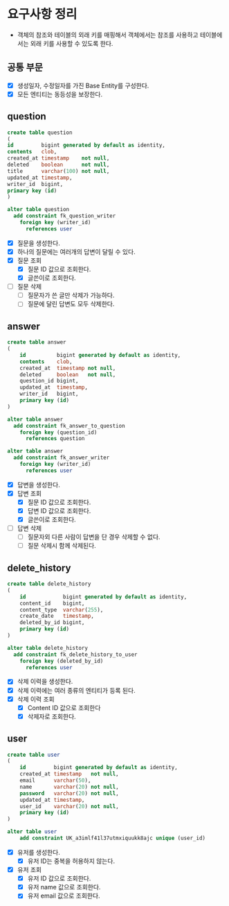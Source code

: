 # 요구사항 정리
- 객체의 참조와 테이블의 외래 키를 매핑해서 객체에서는 참조를 사용하고 테이블에서는 외래 키를 사용할 수 있도록 한다.

## 공통 부문
- [X] 생성일자, 수정일자를 가진 Base Entity를 구성한다.
- [X] 모든 엔티티는 동등성을 보장한다.

## question
```sql
create table question
(
id         bigint generated by default as identity,
contents   clob,
created_at timestamp    not null,
deleted    boolean      not null,
title      varchar(100) not null,
updated_at timestamp,
writer_id  bigint,
primary key (id)
)

alter table question
  add constraint fk_question_writer
    foreign key (writer_id)
      references user
```
- [X] 질문을 생성한다.
- [X] 하나의 질문에는 여러개의 답변이 달릴 수 있다.
- [X] 질문 조회
    - [X] 질문 ID 값으로 조회한다.
    - [X] 글쓴이로 조회한다.
- [ ] 질문 삭제
  - [ ] 질문자가 쓴 글만 삭제가 가능하다.
  - [ ] 질문에 달린 답변도 모두 삭제한다.

## answer
```sql
create table answer
(
    id          bigint generated by default as identity,
    contents    clob,
    created_at  timestamp not null,
    deleted     boolean   not null,
    question_id bigint,
    updated_at  timestamp,
    writer_id   bigint,
    primary key (id)
)

alter table answer
  add constraint fk_answer_to_question
    foreign key (question_id)
      references question

alter table answer
  add constraint fk_answer_writer
    foreign key (writer_id)
      references user
```
- [X] 답변을 생성한다.
- [X] 답변 조회
    - [X] 질문 ID 값으로 조회한다.
    - [X] 답변 ID 값으로 조회한다.
    - [X] 글쓴이로 조회한다.
- [ ] 답변 삭제
  - [ ] 질문자외 다른 사람이 답변을 단 경우 삭제할 수 없다.
  - [ ] 질문 삭제시 함께 삭제된다.

## delete_history
```sql
create table delete_history
(
    id            bigint generated by default as identity,
    content_id    bigint,
    content_type  varchar(255),
    create_date   timestamp,
    deleted_by_id bigint,
    primary key (id)
)

alter table delete_history
  add constraint fk_delete_history_to_user
    foreign key (deleted_by_id)
      references user
```
- [X] 삭제 이력을 생성한다.
- [X] 삭제 이력에는 여러 종류의 엔티티가 등록 된다.
- [X] 삭제 이력 조회
  - [X] Content ID 값으로 조회한다
  - [X] 삭제자로 조회한다.

## user
```sql
create table user
(
    id         bigint generated by default as identity,
    created_at timestamp   not null,
    email      varchar(50),
    name       varchar(20) not null,
    password   varchar(20) not null,
    updated_at timestamp,
    user_id    varchar(20) not null,
    primary key (id)
)

alter table user
    add constraint UK_a3imlf41l37utmxiquukk8ajc unique (user_id)
```
- [X] 유저를 생성한다.
  - [X] 유저 ID는 중복을 허용하지 않는다. 
- [X] 유저 조회
  - [X] 유저 ID 값으로 조회한다.
  - [X] 유저 name 값으로 조회한다.
  - [X] 유저 email 값으로 조회한다.
